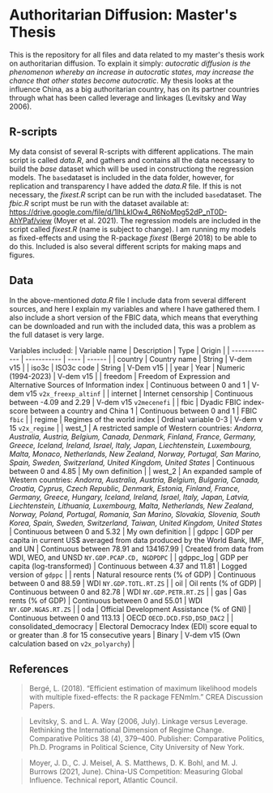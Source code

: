 # Authoritarian Diffusion: Master's Thesis
This is the repository for all files and data related to my master's thesis work on authoritarian diffusion. To explain it simply: *autocratic diffusion is the phenomenon whereby an increase in autocratic states, may increase the chance that other states become autocratic*. My thesis looks at the influence China, as a big authoritarian country, has on its partner countries through what has been called leverage and linkages (Levitsky and Way 2006).

## R-scripts
My data consist of several R-scripts with different applications. The main script is called *data.R*, and gathers and contains all the data necessary to build the *base* dataset which will be used in constructiong the regression models. The `base`dataset is included in the data folder, however, for replication and transparency I have added the *data.R* file. If this is not necessary, the *fixest.R* script can be run with the included `base`dataset. The *fbic.R* script must be run with the dataset available at: https://drive.google.com/file/d/1lhLklOw4_R6NoMpg52dP_nT0D-AhYPaf/view (Moyer et al. 2021). The regression models are included in the script called *fixest.R* (name is subject to change). I am running my models as fixed-effects and using the R-package *fixest* (Bergé 2018) to be able to do this. Included is also several different scripts for making maps and figures.

## Data
In the above-mentioned *data.R* file I include data from several different sources, and here I explain my variables and where I have gathered them. I also include a short version of the FBIC data, which means that everything can be downloaded and run with the included data, this was a problem as the full dataset is very large. 

Variables included:
| Variable name | Description | Type | Origin |
| ------------- | ----------- | ---- | ------ |
| country       | Country name | String | V-dem v15 |
| iso3c         | ISO3c code | String | V-Dem v15 |
| year          | Year | Numeric (1994-2023) | V-dem v15 |
| freedom       | Freedom of Expression and Alternative Sources of Information index | Continuous between 0 and 1 | V-dem v15 `v2x_freexp_altinf` |
| internet      | Internet censorship | Continuous between -4.09 and 2.29 | V-dem v15 `v2mecenefi` |
| fbic          | Dyadic FBIC index-score between a country and China 1 | Continuous between 0 and 1 | FBIC `fbic` |
| regime        | Regimes of the world index | Ordinal variable 0-3 | V-dem v 15 `v2x_regime` |
| west_1        | A restricted sample of Western countries: *Andorra, Australia, Austria, Belgium, Canada, Denmark, Finland, France, Germany, Greece, Iceland, Ireland, Israel, Italy, Japan, Liechtenstein, Luxembourg, Malta, Monaco, Netherlands, New Zealand, Norway, Portugal, San Marino, Spain, Sweden, Switzerland, United Kingdom, United States* | Continuous between 0 and 4.85 | My own definition |
| west_2        | An expanded sample of Western countries: *Andorra, Australia, Austria, Belgium, Bulgaria, Canada, Croatia, Cyprus, Czech Republic, Denmark, Estonia, Finland, France, Germany, Greece, Hungary, Iceland, Ireland, Israel, Italy, Japan, Latvia, Liechtenstein, Lithuania, Luxembourg, Malta, Netherlands, New Zealand, Norway, Poland, Portugal, Romania, San Marino, Slovakia, Slovenia, South Korea, Spain, Sweden, Switzerland, Taiwan, United Kingdom, United States* | Continuous between 0 and 5.32 | My own definition |
| gdppc         | GDP per capita in current US$ averaged from data produced by the World Bank, IMF, and UN | Continuous between 78.91 and 134167.99 | Created from data from WDI, WEO, and UNSD `NY.GDP.PCAP.CD, NGDPDPC` |
| gdppc_log     | GDP per capita (log-transformed) | Continuous between 4.37 and 11.81 | Logged version of `gdppc` |
| rents         | Natural resource rents (% of GDP) | Continuous between 0 and 88.59 | WDI `NY.GDP.TOTL.RT.ZS` |
| oil           | Oil rents (% of GDP) | Continuous between 0 and 82.78 | WDI `NY.GDP.PETR.RT.ZS` |
| gas           | Gas rents (% of GDP) | Continuous between 0 and 55.01 | WDI `NY.GDP.NGAS.RT.ZS` |
| oda           | Official Development Assistance (% of GNI) | Continuous between 0 and 113.13 | OECD `OECD.DCD.FSD,DSD_DAC2` |
| consolidated_democracy | Electoral Democracy Index (EDI) score equal to or greater than .8 for 15 consecutive years | Binary | V-dem v15 (Own calculation based on `v2x_polyarchy`) |

## References
> Bergé, L. (2018). “Efficient estimation of maximum likelihood models with multiple fixed-effects: the R package FENmlm.” CREA Discussion Papers. 

> Levitsky, S. and L. A. Way (2006, July). Linkage versus Leverage. Rethinking the International Dimension of Regime Change. Comparative Politics 38 (4), 379–400. Publisher: Comparative Politics, Ph.D. Programs in Political Science, City University of New York.

> Moyer, J. D., C. J. Meisel, A. S. Matthews, D. K. Bohl, and M. J. Burrows (2021, June). China-US Competition: Measuring Global Influence. Technical report, Atlantic Council.
